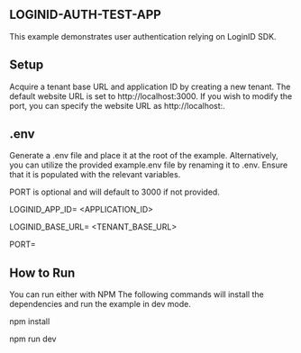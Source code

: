 ## LOGINID-AUTH-TEST-APP

This example demonstrates user authentication relying on LoginID SDK.

## Setup 
Acquire a tenant base URL and application ID by creating a new tenant. The default website URL is set to http://localhost:3000. If you wish to modify the port, you can specify the website URL as http://localhost:<PORT>.

## .env
Generate a .env file and place it at the root of the example. Alternatively, you can utilize the provided example.env file by renaming it to .env. Ensure that it is populated with the relevant variables.

PORT is optional and will default to 3000 if not provided.

LOGINID_APP_ID= <APPLICATION_ID>

LOGINID_BASE_URL= <TENANT_BASE_URL>

PORT= <PORT>


## How to Run
You can run either with NPM
The following commands will install the dependencies and run the example in dev mode.

npm install

npm run dev

